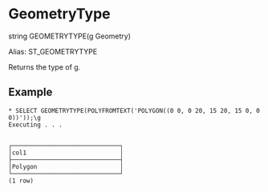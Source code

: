 # GeometryType #

string GEOMETRYTYPE(g Geometry)

Alias: ST_GEOMETRYTYPE

Returns the type of g.

## Example ##

    * SELECT GEOMETRYTYPE(POLYFROMTEXT('POLYGON((0 0, 0 20, 15 20, 15 0, 0 0))'));\g                                  
    Executing . . .


    ┌──────────────────────────────┐
    │col1                          │
    ├──────────────────────────────┤
    │Polygon                       │
    └──────────────────────────────┘
    (1 row)

